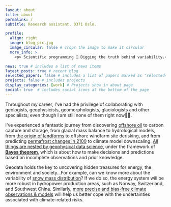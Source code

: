 ```yaml
---
layout: about
title: about
permalink: /
subtitle: Research assistant. 0371 Oslo.

profile:
  align: right
  image: blog_pic.jpg
  image_circular: false # crops the image to make it circular
  more_info: >
    <p> Scientific programming 🎯 Digging the truth behind variability.</p>

news: true # includes a list of news items
latest_posts: true # recent blog
selected_papers: false # includes a list of papers marked as "selected={true}"
projects: false # includes projects
display_categories: [work] # Projects show in about page
social: true  # includes social icons at the bottom of the page
---
```


Throughout my career, I've had the privilege of collaborating with geologists, geophysicists, geomorphologists, glaciologists and other specialists; even though I am still none of them right now🤷‍♂️.

I've experienced a fantastic journey from discovering [offshore oil](https://zhihaol.eu.org/projects/2020_q35/) to carbon capture and storage, from glacial mass balance to hydrological models, from [the origin of landforms](https://zhihaol.eu.org/blog/2022/Quaternary-geomorphology-of-Norway/) to offshore windfarm site derisking, and from predicting [permafrost changes in 2100](https://zhihaol.eu.org/blog/2022/permafrost-extent/) to climate model downscaling. [All things are nested by geophysical data science,](https://i.imgur.com/wldOmMO.png) under the framework of [**Bayes theorem**](https://www.britannica.com/topic/philosophy-of-science/Explanations-laws-and-theories), which is about how to make decisions and predictions based on incomplete observations and prior knowledge.

Geodata holds the key to uncovering hidden treasures for energy, the environment and society...For example, can we know more about the variability of [snow mass distribution](https://zhihaol.eu.org/projects/2022_snowdepth/)? If we do so, the energy system will be more robust in hydropower production areas, such as Norway, Switzerland, and Southwest China. Similarly, [more precise and bias-free climate observations & models](https://zhihaol.eu.org/projects/2023_downscaling/) will help us better cope with the uncertainties associated with climate-related risks.

